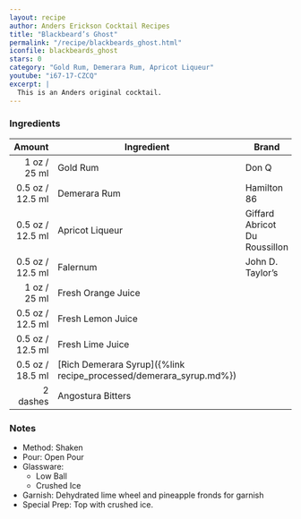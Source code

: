```yaml
---
layout: recipe
author: Anders Erickson Cocktail Recipes
title: "Blackbeard’s Ghost"
permalink: "/recipe/blackbeards_ghost.html"
iconfile: blackbeards_ghost
stars: 0
category: "Gold Rum, Demerara Rum, Apricot Liqueur"
youtube: "i67-17-CZCQ"
excerpt: |
  This is an Anders original cocktail.
---
```


### Ingredients

|   Amount | Ingredient                                               | Brand                         |
| -------: | -------------------------------------------------------- | ----------------------------- |
|     1 oz / 25 ml | Gold Rum                                                 | Don Q                         |
|   0.5 oz / 12.5 ml | Demerara Rum                                             | Hamilton 86                   |
|   0.5 oz / 12.5 ml | Apricot Liqueur                                          | Giffard Abricot Du Roussillon |
|   0.5 oz / 12.5 ml | Falernum                                                 | John D. Taylor’s              |
|     1 oz / 25 ml | Fresh Orange Juice                                       |
|   0.5 oz / 12.5 ml | Fresh Lemon Juice                                        |
|   0.5 oz / 12.5 ml | Fresh Lime Juice                                         |
|   0.5 oz / 18.5 ml | [Rich Demerara Syrup]({%link recipe_processed/demerara_syrup.md%}) |
| 2 dashes | Angostura Bitters                                        |

### Notes

- Method: Shaken
- Pour: Open Pour
- Glassware:
  - Low Ball
  - Crushed Ice
- Garnish: Dehydrated lime wheel and pineapple fronds for garnish
- Special Prep: Top with crushed ice.
